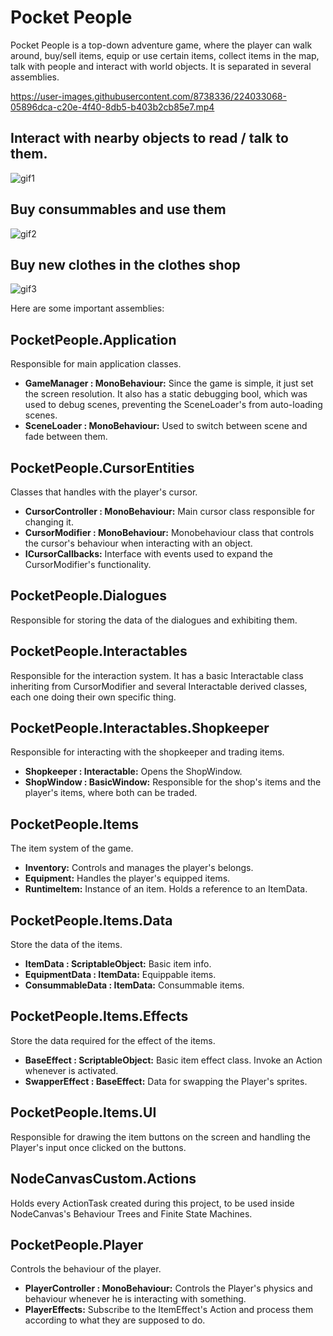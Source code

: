 # Pocket People

Pocket People is a top-down adventure game, where the player can walk around, buy/sell items, equip or use certain items, collect items in the map, talk with people and interact with world objects. It is separated in several assemblies.

https://user-images.githubusercontent.com/8738336/224033068-05896dca-c20e-4f40-8db5-b403b2cb85e7.mp4


## Interact with nearby objects to read / talk to them.
![gif1](https://user-images.githubusercontent.com/8738336/221646460-b7d01635-4539-4d56-9e3e-bf10d1dc0f79.gif)


## Buy consummables and use them
![gif2](https://user-images.githubusercontent.com/8738336/221646747-19f7b9aa-b2b2-428f-86e7-8f99514ab214.gif)


## Buy new clothes in the clothes shop
![gif3](https://user-images.githubusercontent.com/8738336/221646873-5212fd53-9ffd-4571-aaa1-879a5bac8b17.gif)


Here are some important assemblies:

## PocketPeople.Application
Responsible for main application classes.
- **GameManager : MonoBehaviour:** Since the game is simple, it just set the screen resolution. It also has a static debugging bool, which was used to debug scenes, preventing the SceneLoader's from auto-loading scenes.
- **SceneLoader : MonoBehaviour:** Used to switch between scene and fade between them.

## PocketPeople.CursorEntities
Classes that handles with the player's cursor.
- **CursorController : MonoBehaviour:** Main cursor class responsible for changing it.
- **CursorModifier : MonoBehaviour:** Monobehaviour class that controls the cursor's behaviour when interacting with an object.
- **ICursorCallbacks:** Interface with events used to expand the CursorModifier's functionality.

## PocketPeople.Dialogues
Responsible for storing the data of the dialogues and exhibiting them.

## PocketPeople.Interactables
Responsible for the interaction system. It has a basic Interactable class inheriting from CursorModifier and several Interactable derived classes, each one doing their own specific thing.

## PocketPeople.Interactables.Shopkeeper
Responsible for interacting with the shopkeeper and trading items.
- **Shopkeeper : Interactable:** Opens the ShopWindow.
- **ShopWindow : BasicWindow:** Responsible for the shop's items and the player's items, where both can be traded.

## PocketPeople.Items
The item system of the game.
- **Inventory:** Controls and manages the player's belongs.
- **Equipment:** Handles the player's equipped items.
- **RuntimeItem:** Instance of an item. Holds a reference to an ItemData.

## PocketPeople.Items.Data
Store the data of the items.
- **ItemData : ScriptableObject:** Basic item info.
- **EquipmentData : ItemData:** Equippable items.
- **ConsummableData : ItemData:** Consummable items.

## PocketPeople.Items.Effects
Store the data required for the effect of the items.
- **BaseEffect : ScriptableObject:** Basic item effect class. Invoke an Action whenever is activated.
- **SwapperEffect : BaseEffect:** Data for swapping the Player's sprites.

## PocketPeople.Items.UI
Responsible for drawing the item buttons on the screen and handling the Player's input once clicked on the buttons.

## NodeCanvasCustom.Actions
Holds every ActionTask created during this project, to be used inside NodeCanvas's Behaviour Trees and Finite State Machines.

## PocketPeople.Player
Controls the behaviour of the player.
- **PlayerController : MonoBehaviour:** Controls the Player's physics and behaviour
whenever he is interacting with something.
- **PlayerEffects:** Subscribe to the ItemEffect's Action and process them according to what
they are supposed to do.
